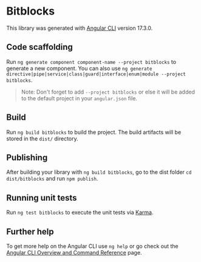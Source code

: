 # Bitblocks

This library was generated with [Angular CLI](https://github.com/angular/angular-cli) version 17.3.0.

## Code scaffolding

Run `ng generate component component-name --project bitblocks` to generate a new component. You can also use `ng generate directive|pipe|service|class|guard|interface|enum|module --project bitblocks`.
> Note: Don't forget to add `--project bitblocks` or else it will be added to the default project in your `angular.json` file. 

## Build

Run `ng build bitblocks` to build the project. The build artifacts will be stored in the `dist/` directory.

## Publishing

After building your library with `ng build bitblocks`, go to the dist folder `cd dist/bitblocks` and run `npm publish`.

## Running unit tests

Run `ng test bitblocks` to execute the unit tests via [Karma](https://karma-runner.github.io).

## Further help

To get more help on the Angular CLI use `ng help` or go check out the [Angular CLI Overview and Command Reference](https://angular.io/cli) page.
